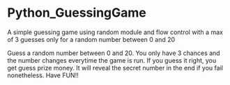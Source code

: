 # Python_GuessingGame
A simple guessing game using random module and flow control with a max of 3 guesses only for a random number between 0 and 20

Guess a random number between 0 and 20.
You only have 3 chances and the number changes everytime the game is run.
If you guess it right, you get guess prize money.
It will reveal the secret number in the end if you fail nonetheless.
Have FUN!!
